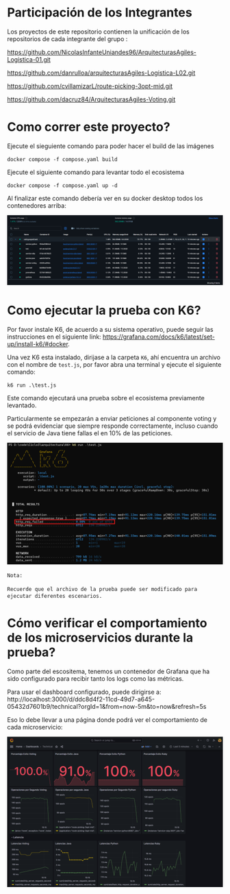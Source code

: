 # Participación de los Integrantes

Los proyectos de este repositorio contienen la unificación de los repositorios de cada integrante del grupo :

https://github.com/NicolasInfanteUniandes96/ArquitecturasAgiles-Logistica-01.git

https://github.com/danrulloa/arquitecturasAgiles-Logistica-L02.git

https://github.com/cvillamizarL/route-picking-3opt-mid.git

https://github.com/dacruz84/ArquitecturasAgiles-Voting.git


# Como correr este proyecto?

Ejecute el sieguiente comando para poder hacer el build de las imágenes

```
docker compose -f compose.yaml build
```

Ejecute el siguiente comando para levantar todo el ecosistema
```
docker compose -f compose.yaml up -d
```

Al finalizar este comando debería ver en su docker desktop todos los contenedores arriba:

![Contenedores](Resources/DockerContainers.png)


# Como ejecutar la prueba con K6?

Por favor instale K6, de acuerdo a su sistema operativo, puede seguir las instrucciones en el siguiente link: https://grafana.com/docs/k6/latest/set-up/install-k6/#docker.

Una vez K6 esta instalado, dirijase a la carpeta `K6`, ahí encuentra un archivo con el nombre de `test.js`, por favor abra una terminal y ejecute el siguiente comando:

```
k6 run .\test.js
```

Este comando ejecutará una prueba sobre el ecosistema previamente levantado.

Particularmente se empezarán a enviar peticiones al componente voting y se podrá evidenciar que siempre responde correctamente, incluso cuando el servicio de Java tiene fallas el en 10% de las peticiones.

![K6 Test](Resources/K6.png)

```
Nota:

Recuerde que el archivo de la prueba puede ser modificado para ejecutar diferentes escenarios.
```

# Cómo verificar el comportamiento de los microservicios durante la prueba?

Como parte del escositema, tenemos un contenedor de Grafana que ha sido configurado para recibir tanto los logs como las métricas.

Para usar el dashboard configurado, puede dirigirse a: http://localhost:3000/d/ddc8d4f2-11cd-49d7-a645-05432d7601b9/technical?orgId=1&from=now-5m&to=now&refresh=5s

Eso lo debe llevar a una página donde podrá ver el comportamiento de cada microservicio:

![Grafana](Resources/Grafana.png)

